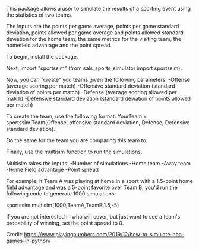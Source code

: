 This package allows a user to simulate the results of a sporting event using the statistics of two teams.

The inputs are the points per game average, points per game standard deviation, points allowed per game average and points allowed standard deviation for the home team, the same metrics for the visiting team, the homefield advantage and the point spread.

To begin, install the package.

Next, import "sportssim" (from sals_sports_simulator import sportssim).

Now, you can "create" you teams given the following parameters:
-Offense (average scoring per match)
-Offensive standard deviation (standard deviation of points per match)
-Defense (average scoring allowed per match)
-Defensive standard deviation (standard deviation of points allowed per match)

To create the team, use the following format:
YourTeam = sportssim.Team(Offense, offensive standard deviation, Defense, Defensive standard deviation).

Do the same for the team you are comparing this team to.

Finally, use the multisim function to run the simulations.

Multisim takes the inputs:
-Number of simulations
-Home team
-Away team
-Home Field advantage
-Point spread

For example, if Team A was playing at home in a sport with a 1.5-point home field advantage and was a 5-point favorite over Team B, you'd run the following code to generate 1000 simulations:

sportssim.multisim(1000,TeamA,TeamB,1.5,-5)

If you are not interested in who will cover, but just want to see a team's probability of winning, set the point spread to 0. 

Credit: https://www.playingnumbers.com/2019/12/how-to-simulate-nba-games-in-python/
